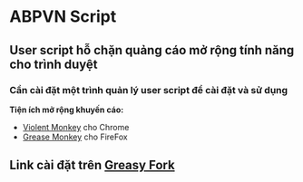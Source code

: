 # ABPVN Script
## User script hỗ chặn quảng cáo mở rộng tính năng cho trình duyệt

### Cần cài đặt một trình quản lý user script để cài đặt và sử dụng

**Tiện ích mở rộng khuyến cáo:**
 * [Violent Monkey](https://chrome.google.com/webstore/detail/violentmonkey/jinjaccalgkegednnccohejagnlnfdag) cho Chrome
 * [Grease Monkey](https://addons.mozilla.org/vi/firefox/addon/greasemonkey/?src=ss) cho FireFox
## Link cài đặt trên [Greasy Fork](https://greasyfork.org/vi/scripts/9099-abpvn-adsblock)